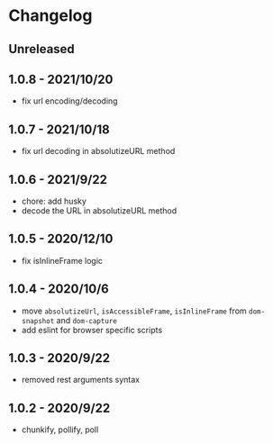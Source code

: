 
# Changelog

## Unreleased


## 1.0.8 - 2021/10/20

- fix url encoding/decoding

## 1.0.7 - 2021/10/18

- fix url decoding in absolutizeURL method

## 1.0.6 - 2021/9/22

- chore: add husky
- decode the URL in absolutizeURL method

## 1.0.5 - 2020/12/10

- fix isInlineFrame logic

## 1.0.4 - 2020/10/6

- move `absolutizeUrl`, `isAccessibleFrame`, `isInlineFrame` from `dom-snapshot` and `dom-capture`
- add eslint for browser specific scripts

## 1.0.3 - 2020/9/22

- removed rest arguments syntax

## 1.0.2 - 2020/9/22

- chunkify, pollify, poll
